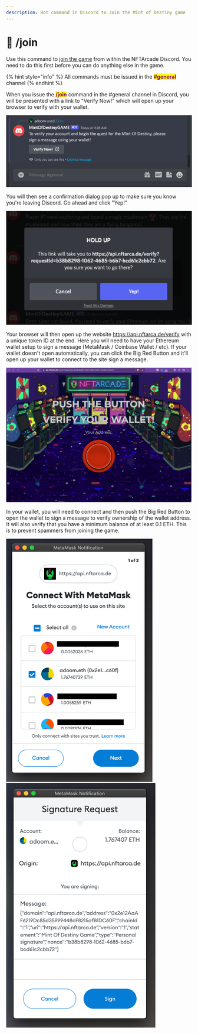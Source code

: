 ```yaml
---
description: Bot command in Discord to Join the Mint of Destiny game
---
```


# 🤖 /join

Use this command to [join the game](../gameplay/getting-started-101.md) from within the NFTArcade Discord. You need to do this first before you can do anything else in the game.

{% hint style="info" %}
All commands must be issued in the <mark style="color:purple;">**#general**</mark> channel
{% endhint %}

When you issue the <mark style="color:purple;">**/join**</mark> command in the #general channel in Discord, you will be presented with a link to "Verify Now!" which will open up your browser to verify with your wallet.

![When you see this, click the "Verify Now!" button](<../.gitbook/assets/image (20).png>)

You will then see a confirmation dialog pop up to make sure you know you're leaving Discord. Go ahead and click "Yep!"

![Click "Yep!"](<../.gitbook/assets/image (39).png>)

Your browser will then open up the website https://api.nftarca.de/verify with a unique token ID at the end. Here you will need to have your Ethereum wallet setup to sign a message (MetaMask / Coinbase Wallet / etc). If your wallet doesn't open automatically, you can click the Big Red Button and it'll open up your wallet to connect to the site sign a message.

![Push the Big Red Button](<../.gitbook/assets/image (42).png>)

In your wallet, you will need to connect and then push the Big Red Button to open the wallet to sign a message to verify ownership of the wallet address. It will also verify that you have a minimum balance of at least 0.1 ETH. This is to prevent spammers from joining the game.

![](<../.gitbook/assets/image (21).png>)![](<../.gitbook/assets/image (30).png>)&#x20;
